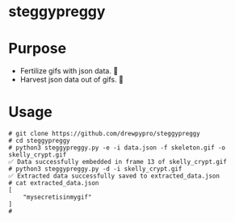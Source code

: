 # steggypreggy 

# Purpose
- Fertilize gifs with json data. 🥚
- Harvest json data out of gifs. 🐣

# Usage

```
# git clone https://github.com/drewpypro/steggypreggy
# cd steggypreggy
# python3 steggypreggy.py -e -i data.json -f skeleton.gif -o skelly_crypt.gif
✅ Data successfully embedded in frame 13 of skelly_crypt.gif
# python3 steggypreggy.py -d -i skelly_crypt.gif
✅ Extracted data successfully saved to extracted_data.json
# cat extracted_data.json
[
    "mysecretisinmygif"
]
#
```